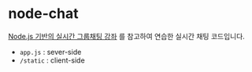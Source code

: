 # node-chat

[Node.js 기반의 실시간 그룹채팅 강좌](https://github.com/leegeunhyeok/node-chat) 를 참고하여 연습한 실시간 채팅 코드입니다.

- `app.js` : sever-side
- `/static` : client-side
